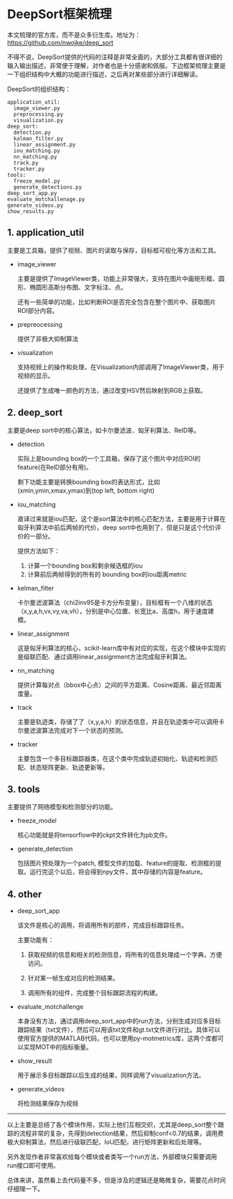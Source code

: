 # DeepSort框架梳理

本文梳理的官方库，而不是众多衍生库。地址为：<https://github.com/nwojke/deep_sort>

不得不说，DeepSort提供的代码的注释是非常全面的，大部分工具都有很详细的输入输出描述，非常便于理解，对作者也是十分感谢和佩服。下边框架梳理主要是一下组织结构中大概的功能进行描述，之后再对某些部分进行详细解读。

DeepSort的组织结构：

```
application_util:
  image_viewer.py
  preprocessing.py
  visualization.py
deep_sort:
  detection.py
  kalman_filter.py
  linear_assignment.py
  iou_matching.py
  nn_matching.py
  track.py
  tracker.py
tools:
  freeze_model.py
  generate_detections.py
deep_sort_app.py
evaluate_motchallenage.py
generate_videos.py
show_results.py
```

## 1. application_util

主要是工具箱，提供了视频、图片的读取与保存，目标框可视化等方法和工具。

- image_viewer

    主要是提供了ImageViewer类，功能上非常强大，支持在图片中画矩形框、圆形、椭圆形高斯分布图、文字标注、点。

    还有一些简单的功能，比如判断ROI是否完全包含在整个图片中、获取图片ROI部分内容。

- prepreocessing

    提供了非极大抑制算法

- visualization

    支持视频上的操作和处理，在Visualization内部调用了ImageViewer类，用于视频的显示。

    还提供了生成唯一颜色的方法，通过改变HSV然后映射到RGB上获取。

## 2. deep_sort

主要是deep sort中的核心算法，如卡尔曼滤波、匈牙利算法、ReID等。

- detection

    实际上是bounding box的一个工具箱，保存了这个图片中对应ROI的feature(在ReID部分有用)。

    剩下功能主要是转换bounding box的表达形式，比如(xmin,ymin,xmax,ymax)到(top left, bottom right)

- iou_matching

    直译过来就是iou匹配，这个是sort算法中的核心匹配方法，主要是用于计算在匈牙利算法中前后两帧的代价，deep sort中也用到了，但是只是这个代价评价的一部分。

    提供方法如下：

    1. 计算一个bounding box和剩余候选框的iou
    2. 计算前后两帧得到的所有的 bounding box的iou距离metric

- kelman_filter

    卡尔曼滤波算法（chi2inv95是卡方分布变量），目标框有一个八维的状态（x,y,a,h,vx,vy,va,vh），分别是中心位置、长宽比a、高度h，用于速度建模。

- linear_assignment

    这是匈牙利算法的核心，scikit-learn库中有对应的实现，在这个模块中实现的是级联匹配、通过调用linear_assignment方法完成匈牙利算法。

- nn_matching

    提供计算每对点（bbox中心点）之间的平方距离、Cosine距离、最近邻距离度量。

- track

    主要是轨迹类，存储了了（x,y,a,h）的状态信息，并且在轨迹类中可以调用卡尔曼滤波算法完成对下一个状态的预测。

- tracker

    主要包含一个多目标跟踪器类，在这个类中完成轨迹初始化、轨迹和检测匹配、状态矩阵更新、轨迹更新等。

## 3. tools

主要提供了网络模型和检测部分的功能。

- freeze_model

    核心功能就是将tensorflow中的ckpt文件转化为pb文件。

- generate_detection

    包括图片预处理为一个patch, 模型文件的加载、feature的提取、检测框的提取。运行完这个以后，将会得到npy文件，其中存储的内容是feature。

## 4. other

- deep_sort_app

    该文件是核心的调用，将调用所有的部件，完成目标跟踪任务。

    主要功能有：

    1. 获取视频的信息和相关的检测信息，将所有的信息处理成一个字典，方便访问。

    2. 针对某一帧生成对应的检测结果。
    3. 调用所有的组件，完成整个目标跟踪流程的构建。

- evaluate_motchallenge

    本身没有方法，通过调用deep_sort_app中的run方法，分别生成对应多目标跟踪结果（txt文件），然后可以用该txt文件和gt.txt文件进行对比。具体可以使用官方提供的MATLAB代码，也可以使用py-motmetrics库，这两个库都可以实现MOT中的指标衡量。

- show_result

    用于展示多目标跟踪以后生成的结果，同样调用了visualization方法。

- generate_videos

    将检测结果保存为视频

---

以上主要是总结了各个模块作用，实际上他们互相交织，尤其是deep_sort整个跟踪的流程非常的复杂，先得到detection结果，然后抑制conf<0.7的结果，调用费极大抑制算法，然后进行级联匹配，IoU匹配，进行矩阵更新和后处理等。

另外发现作者非常喜欢给每个模块或者类写一个run方法，外部模块只需要调用run接口即可使用。

总体来讲，虽然看上去代码量不多，但是涉及的逻辑还是略微复杂，需要花点时间仔细理一下。

